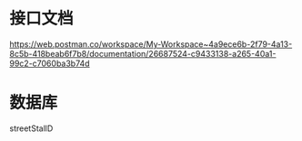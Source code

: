# 接口文档

https://web.postman.co/workspace/My-Workspace~4a9ece6b-2f79-4a13-8c5b-418beab6f7b8/documentation/26687524-c9433138-a265-40a1-99c2-c7060ba3b74d

# 数据库
streetStallD
